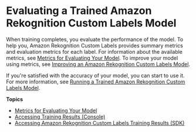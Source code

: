 # Evaluating a Trained Amazon Rekognition Custom Labels Model<a name="tr-train-results"></a>

When training completes, you evaluate the performance of the model\. To help you, Amazon Rekognition Custom Labels provides summary metrics and evaluation metrics for each label\. For information about the available metrics, see [Metrics for Evaluating Your Model](tr-metrics-use.md)\. To improve your model using metrics, see [Improving an Amazon Rekognition Custom Labels Model](tr-improve-model.md)\. 

If you're satisfied with the accuracy of your model, you can start to use it\. For more information, see [Running a Trained Amazon Rekognition Custom Labels Model](rm-run-model.md)\. 

**Topics**
+ [Metrics for Evaluating Your Model](tr-metrics-use.md)
+ [Accessing Training Results \(Console\)](tr-console.md)
+ [Accessing Amazon Rekognition Custom Labels Training Results \(SDK\)](tr-metrics-api.md)